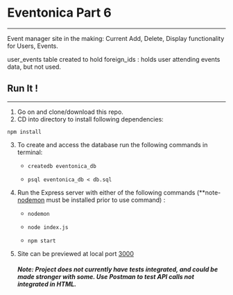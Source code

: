 # Eventonica Part 6

------

Event manager site in the making: Current Add, Delete, Display functionality for Users, Events.

user_events table created to hold foreign_ids : holds user attending events data, but not used.

## Run It !

------



1. Go on and clone/download this repo.
2. CD into directory to install following dependencies:

```
npm install
```

3. To create and access the database run the following commands in terminal:

   - ```
     createdb eventonica_db
     ```

   - ```
     psql eventonica_db < db.sql
     ```

4. Run the Express server with either of the following commands (**note- [nodemon](https://nodemon.io/) must be installed prior to use command) :

   - ```
     nodemon 
     ```

   - ```
     node index.js
     ```

   - ```
     npm start
     ```

5. Site can be previewed at local port [3000](https://localhost:3000/)

   ##### Note: Project does not currently have tests integrated, and could be made stronger with some.  Use Postman to test API calls not integrated in HTML.
